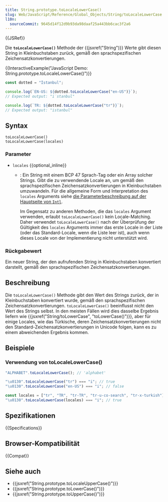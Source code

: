 ```yaml
---
title: String.prototype.toLocaleLowerCase()
slug: Web/JavaScript/Reference/Global_Objects/String/toLocaleLowerCase
l10n:
  sourceCommit: 9645d14f12d9b93da98daaf25a443bb6cac3f2a6
---
```


{{JSRef}}

Die **`toLocaleLowerCase()`** Methode der {{jsxref("String")}} Werte gibt diesen String in Kleinbuchstaben zurück, gemäß den sprachspezifischen Zeichensatzkonvertierungen.

{{InteractiveExample("JavaScript Demo: String.prototype.toLocaleLowerCase()")}}

```js interactive-example
const dotted = "İstanbul";

console.log(`EN-US: ${dotted.toLocaleLowerCase("en-US")}`);
// Expected output: "i̇stanbul"

console.log(`TR: ${dotted.toLocaleLowerCase("tr")}`);
// Expected output: "istanbul"
```

## Syntax

```js-nolint
toLocaleLowerCase()
toLocaleLowerCase(locales)
```

### Parameter

- `locales` {{optional_inline}}

  - : Ein String mit einem BCP 47 Sprach-Tag oder ein Array solcher Strings. Gibt die zu verwendende Locale an, um gemäß den sprachspezifischen Zeichensatzkonvertierungen in Kleinbuchstaben umzuwandeln. Für die allgemeine Form und Interpretation des `locales` Arguments siehe [die Parameterbeschreibung auf der Hauptseite von `Intl`](/de/docs/Web/JavaScript/Reference/Global_Objects/Intl#locales_argument).

    Im Gegensatz zu anderen Methoden, die das `locales` Argument verwenden, erlaubt `toLocaleLowerCase()` kein Locale-Matching. Daher verwendet `toLocaleLowerCase()` nach der Überprüfung der Gültigkeit des `locales` Arguments immer das erste Locale in der Liste (oder das Standard-Locale, wenn die Liste leer ist), auch wenn dieses Locale von der Implementierung nicht unterstützt wird.

### Rückgabewert

Ein neuer String, der den aufrufenden String in Kleinbuchstaben konvertiert darstellt, gemäß den sprachspezifischen Zeichensatzkonvertierungen.

## Beschreibung

Die `toLocaleLowerCase()` Methode gibt den Wert des Strings zurück, der in Kleinbuchstaben konvertiert wurde, gemäß den sprachspezifischen Zeichensatzkonvertierungen. `toLocaleLowerCase()` beeinflusst nicht den Wert des Strings selbst. In den meisten Fällen wird dies dasselbe Ergebnis liefern wie {{jsxref("String/toLowerCase", "toLowerCase()")}}, aber für einige Locales, wie das Türkische, deren Zeichensatzkonvertierungen nicht den Standard-Zeichensatzkonvertierungen in Unicode folgen, kann es zu einem abweichenden Ergebnis kommen.

## Beispiele

### Verwendung von toLocaleLowerCase()

```js
"ALPHABET".toLocaleLowerCase(); // 'alphabet'

"\u0130".toLocaleLowerCase("tr") === "i"; // true
"\u0130".toLocaleLowerCase("en-US") === "i"; // false

const locales = ["tr", "TR", "tr-TR", "tr-u-co-search", "tr-x-turkish"];
"\u0130".toLocaleLowerCase(locales) === "i"; // true
```

## Spezifikationen

{{Specifications}}

## Browser-Kompatibilität

{{Compat}}

## Siehe auch

- {{jsxref("String.prototype.toLocaleUpperCase()")}}
- {{jsxref("String.prototype.toLowerCase()")}}
- {{jsxref("String.prototype.toUpperCase()")}}
